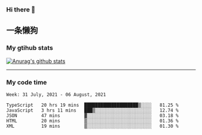 ### Hi there 👋

## 一条懒狗
<!--
**kiss-me-quickly/kiss-me-quickly** is a ✨ _special_ ✨ repository because its `README.md` (this file) appears on your GitHub profile.

Here are some ideas to get you started:

- 🔭 I’m currently working on ...
- 🌱 I’m currently learning ...
- 👯 I’m looking to collaborate on ...
- 🤔 I’m looking for help with ...
- 💬 Ask me about ...
- 📫 How to reach me: ...
- 😄 Pronouns: ...
- ⚡ Fun fact: ...
-->


### My gtihub stats

[![Anurag's github stats](https://github-readme-stats.vercel.app/api?username=kiss-me-quickly)](https://github.com/anuraghazra/github-readme-stats)

***

### My code time

<!--START_SECTION:waka-->
```text
Week: 31 July, 2021 - 06 August, 2021

TypeScript   20 hrs 19 mins  ████████████████████▒░░░░   81.25 % 
JavaScript   3 hrs 11 mins   ███▒░░░░░░░░░░░░░░░░░░░░░   12.74 % 
JSON         47 mins         ▓░░░░░░░░░░░░░░░░░░░░░░░░   03.18 % 
HTML         20 mins         ▒░░░░░░░░░░░░░░░░░░░░░░░░   01.36 % 
XML          19 mins         ▒░░░░░░░░░░░░░░░░░░░░░░░░   01.30 % 
```
<!--END_SECTION:waka-->
